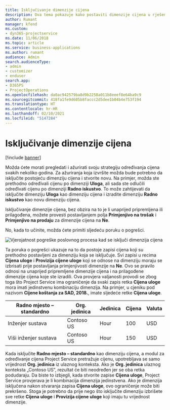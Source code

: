 ```yaml
---
title: Isključivanje dimenzije cijena
description: Ova tema pokazuje kako postaviti dimenzije cijena u rješenju Project Service.
author: Rumant
manager: kfend
ms.custom:
- dyn365-projectservice
ms.date: 11/06/2018
ms.topic: article
ms.service: business-applications
ms.author: rumant
audience: Admin
search.audienceType:
- admin
- customizer
- enduser
search.app:
- D365PS
- ProjectOperations
ms.openlocfilehash: da0ac942579ba8d9b2258a011b8eeef8e64ba9c9
ms.sourcegitcommit: 418fa1fe9d605b8faccc2d5dee1b04b4e753f194
ms.translationtype: HT
ms.contentlocale: hr-HR
ms.lasthandoff: 02/10/2021
ms.locfileid: "5147284"
---
```

# <a name="turn-off-a-pricing-dimension"></a>Isključivanje dimenzije cijena

[!include [banner](../includes/psa-now-project-operations.md)]

Možda ćete morati pregledati i ažurirati svoju strategiju određivanja cijena svakih nekoliko godina. Za ažuriranja koja izvršite možda bude potrebno da isključite postojeću dimenziju cijena i stvorite novu. Na primjer, možda ste prethodno određivali cijenu po dimenziji **Uloga**, ali sada ste odlučili određivati cijenu po dimenziji **Radno iskustvo**. To može zahtijevati da isključite dimenziju **Uloga** kao dimenziju cijena i izradite dimenziju **Radno iskustvo** kao novu dimenziju cijena. 

Isključivanje dimenzije cijena, bez obzira na to je li unaprijed pripremljena ili prilagođena, možete provesti postavljanjem polja **Primjenjivo na trošak** i **Primjenjivo na prodaju** za dimenzije cijena na **Ne**.

No, kada to učinite, možda ćete primiti sljedeću poruku o pogrešci.

![Vjerojatnost pogreške poslovnog procesa kad se isključi dimenzija cijena](media/Business-Process-Error.png)


Ta poruka o pogrešci ukazuje na to da postoje zapisi cijena koji su prethodno postavljeni za dimenziju koja se isključuje. Svi zapisi u recima **Cijena uloge** i **Provizija cijene uloge** koji se odnose na dimenziju moraju se izbrisati prije postavljanja primjenjivosti dimenzije na **Ne**. Ovo se pravilo odnosi na unaprijed pripremljene dimenzije cijena i na prilagođene dimenzije cijena koje ste izradili. Ova provjera valjanosti provodi se zbog toga što Project Service ima ograničenje da svaki zapis retka **Cijena uloge** mora imati jedinstvenu kombinaciju dimenzija. Na primjer, u cjeniku pod nazivom **Cijene koštanja za SAD, 2018.**, imate sljedeće retke **Cijena uloge**. 

| Radno mjesto – standardno         | Org. jedinica    |Jedinica   |Cijena  |Valuta  |
| -----------------------|-------------|-------|-------|----------|
| Inženjer sustava|Contoso US|Hour| 100|USD|
| Viši inženjer sustava|Contoso US|Hour| 150| USD|


Kada isključite **Radno mjesto – standardno** kao dimenziju cijena, a modul za određivanje cijena Project Service pretražuje cijenu, upotrebljava se samo vrijednost **Org. jedinica** iz ulaznog konteksta. Ako je **Org. jedinica** ulaznog konteksta „Contoso US”, rezultat će biti neodređen jer se oba retka podudaraju. Da biste to izbjegli, kada stvorite zapise **Cijena uloge**, Project Service provjerava je li kombinacija dimenzija jedinstvena. Ako je dimenzija isključena nakon stvaranja zapisa **Cijena uloge**, ovo ograničenje može biti prekršeno. Stoga je potrebno da prije nego što isključite dimenziju izbrišete sve retke **Cijena uloge** i **Provizija cijene uloge** koji imaju tu vrijednost dimenzije.

